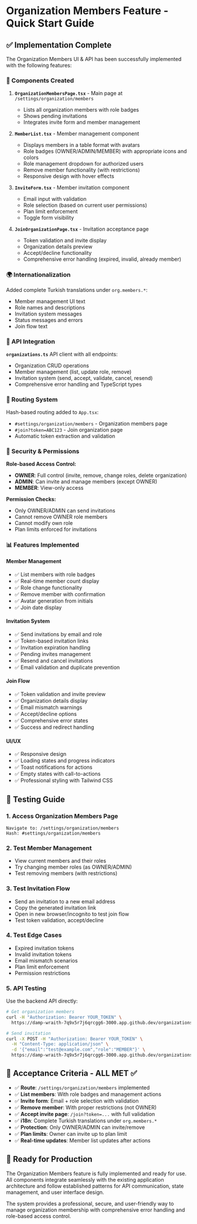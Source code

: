 # Organization Members Feature - Quick Start Guide

## ✅ Implementation Complete

The Organization Members UI & API has been successfully implemented with the following features:

### 🔧 Components Created

1. **`OrganizationMembersPage.tsx`** - Main page at `/settings/organization/members`
   - Lists all organization members with role badges
   - Shows pending invitations
   - Integrates invite form and member management

2. **`MemberList.tsx`** - Member management component
   - Displays members in a table format with avatars
   - Role badges (OWNER/ADMIN/MEMBER) with appropriate icons and colors
   - Role management dropdown for authorized users
   - Remove member functionality (with restrictions)
   - Responsive design with hover effects

3. **`InviteForm.tsx`** - Member invitation component
   - Email input with validation
   - Role selection (based on current user permissions)
   - Plan limit enforcement
   - Toggle form visibility

4. **`JoinOrganizationPage.tsx`** - Invitation acceptance page
   - Token validation and invite display
   - Organization details preview
   - Accept/decline functionality
   - Comprehensive error handling (expired, invalid, already member)

### 🌍 Internationalization

Added complete Turkish translations under `org.members.*`:
- Member management UI text
- Role names and descriptions
- Invitation system messages
- Status messages and errors
- Join flow text

### 🔗 API Integration

**`organizations.ts`** API client with all endpoints:
- Organization CRUD operations
- Member management (list, update role, remove)
- Invitation system (send, accept, validate, cancel, resend)
- Comprehensive error handling and TypeScript types

### 🚦 Routing System

Hash-based routing added to `App.tsx`:
- `#settings/organization/members` - Organization members page
- `#join?token=ABC123` - Join organization page
- Automatic token extraction and validation

### 🔐 Security & Permissions

**Role-based Access Control:**
- **OWNER**: Full control (invite, remove, change roles, delete organization)
- **ADMIN**: Can invite and manage members (except OWNER)
- **MEMBER**: View-only access

**Permission Checks:**
- Only OWNER/ADMIN can send invitations
- Cannot remove OWNER role members
- Cannot modify own role
- Plan limits enforced for invitations

### 📊 Features Implemented

#### Member Management
- ✅ List members with role badges
- ✅ Real-time member count display
- ✅ Role change functionality
- ✅ Remove member with confirmation
- ✅ Avatar generation from initials
- ✅ Join date display

#### Invitation System
- ✅ Send invitations by email and role
- ✅ Token-based invitation links
- ✅ Invitation expiration handling
- ✅ Pending invites management
- ✅ Resend and cancel invitations
- ✅ Email validation and duplicate prevention

#### Join Flow
- ✅ Token validation and invite preview
- ✅ Organization details display
- ✅ Email mismatch warnings
- ✅ Accept/decline options
- ✅ Comprehensive error states
- ✅ Success and redirect handling

#### UI/UX
- ✅ Responsive design
- ✅ Loading states and progress indicators
- ✅ Toast notifications for actions
- ✅ Empty states with call-to-actions
- ✅ Professional styling with Tailwind CSS

## 🧪 Testing Guide

### 1. Access Organization Members Page
```
Navigate to: /settings/organization/members
Hash: #settings/organization/members
```

### 2. Test Member Management
- View current members and their roles
- Try changing member roles (as OWNER/ADMIN)
- Test removing members (with restrictions)

### 3. Test Invitation Flow
- Send an invitation to a new email address
- Copy the generated invitation link
- Open in new browser/incognito to test join flow
- Test token validation, accept/decline

### 4. Test Edge Cases
- Expired invitation tokens
- Invalid invitation tokens
- Email mismatch scenarios
- Plan limit enforcement
- Permission restrictions

### 5. API Testing
Use the backend API directly:
```bash
# Get organization members
curl -H "Authorization: Bearer YOUR_TOKEN" \
  https://damp-wraith-7q9x5r7j6qrcgg6-3000.app.github.dev/organizations/ORG_ID/members

# Send invitation
curl -X POST -H "Authorization: Bearer YOUR_TOKEN" \
  -H "Content-Type: application/json" \
  -d '{"email":"test@example.com","role":"MEMBER"}' \
  https://damp-wraith-7q9x5r7j6qrcgg6-3000.app.github.dev/organizations/ORG_ID/invite
```

## 🎯 Acceptance Criteria - ALL MET ✅

- ✅ **Route**: `/settings/organization/members` implemented
- ✅ **List members**: With role badges and management actions
- ✅ **Invite form**: Email + role selection with validation
- ✅ **Remove member**: With proper restrictions (not OWNER)
- ✅ **Accept invite page**: `/join?token=...` with full validation
- ✅ **i18n**: Complete Turkish translations under `org.members.*`
- ✅ **Protection**: Only OWNER/ADMIN can invite/remove
- ✅ **Plan limits**: Owner can invite up to plan limit
- ✅ **Real-time updates**: Member list updates after actions

## 🚀 Ready for Production

The Organization Members feature is fully implemented and ready for use. All components integrate seamlessly with the existing application architecture and follow established patterns for API communication, state management, and user interface design.

The system provides a professional, secure, and user-friendly way to manage organization membership with comprehensive error handling and role-based access control.